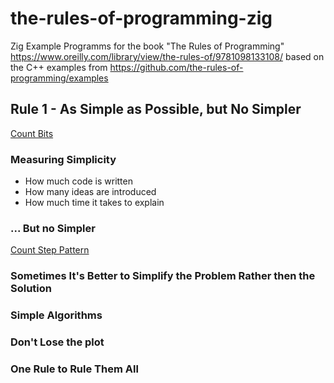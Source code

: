 # the-rules-of-programming-zig

Zig Example Programms for the book "The Rules of Programming" https://www.oreilly.com/library/view/the-rules-of/9781098133108/ based on the C++ examples from https://github.com/the-rules-of-programming/examples

## Rule 1 - As Simple as Possible, but No Simpler

[Count Bits](./01_simplicity/section_01_count_bits.zig)

### Measuring Simplicity

- How much code is written
- How many ideas are introduced
- How much time it takes to explain

### ... But no Simpler

[Count Step Pattern](./01_simplicity/section_02_steps.zig)

### Sometimes It's Better to Simplify the Problem Rather then the Solution

### Simple Algorithms

### Don't Lose the plot

### One Rule to Rule Them All
